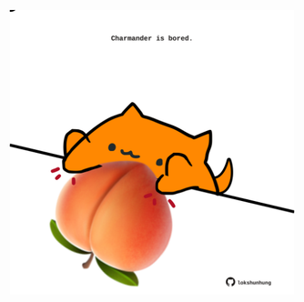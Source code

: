 <!-- built at 08/06/2022, 03:27:26 UTC -->
<p align="center">
  <img width="500" height="500" src="./ReadmeImage.svg">
</p>
